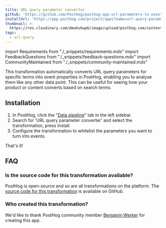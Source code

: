 ```yaml
---
title: URL query parameter converter
github: 'https://github.com/PostHog/posthog-app-url-parameters-to-event-properties'
installUrl: 'https://app.posthog.com/project/apps?name=url-query-parameter-converter'
thumbnail: >-
  https://res.cloudinary.com/dmukukwp6/image/upload/posthog.com/contents/cdp/thumbnails/url-query.png
tags:
  - url-query
---
```


import Requirements from "./_snippets/requirements.mdx"
import FeedbackQuestions from "./_snippets/feedback-questions.mdx"
import CommunityMaintained from "./_snippets/community-maintained.mdx"

This transformation automatically converts URL query parameters for specific terms into event properties in PostHog, enabling you to analyse them like any other data point. This can be useful for seeing how your product or content converts based on search terms. 

<Requirements />

## Installation

1. In PostHog, click the "[Data pipeline](https://us.posthog.com/pipeline)" tab in the left sidebar.
2. Search for 'URL query parameter converter' and select the transformation, press Install.
3. Configure the transformation to whitelist the parameters you want to turn into events.

That's it!

## FAQ

### Is the source code for this transformation available?

PostHog is open-source and so are all transformations on the platform. The [source code for this transformation](https://github.com/PostHog/posthog-app-url-parameters-to-event-properties) is available on GitHub.

### Who created this transformation?

We'd like to thank PostHog community member [Benjamin Werker](https://github.com/everald) for creating this app.

<CommunityMaintained />

<FeedbackQuestions />

